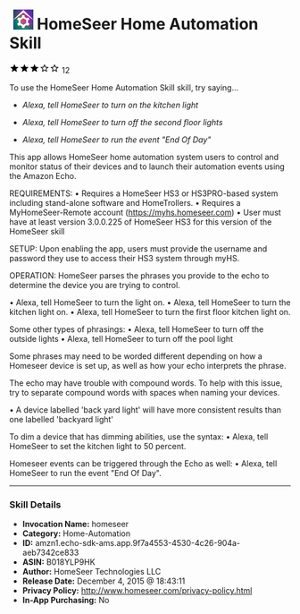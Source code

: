 # &nbsp;<img src="skill_icon" alt="HomeSeer Home Automation Skill icon" width="36"> HomeSeer Home Automation Skill
![3 stars](../../images/ic_star_black_18dp_1x.png)![3 stars](../../images/ic_star_black_18dp_1x.png)![3 stars](../../images/ic_star_black_18dp_1x.png)![3 stars](../../images/ic_star_border_black_18dp_1x.png)![3 stars](../../images/ic_star_border_black_18dp_1x.png) 12

To use the HomeSeer Home Automation Skill skill, try saying...

* *Alexa, tell HomeSeer to turn on the kitchen light*

* *Alexa, tell HomeSeer to turn off the second floor lights*

* *Alexa, tell HomeSeer to run the event "End Of Day"*

This app allows HomeSeer home automation system users to control and monitor status of their devices and to launch their automation events using the Amazon Echo.

REQUIREMENTS:
• Requires a HomeSeer HS3 or HS3PRO-based system including stand-alone software and HomeTrollers.
• Requires a MyHomeSeer-Remote account (https://myhs.homeseer.com)
• User must have at least version 3.0.0.225 of HomeSeer HS3 for this version of the HomeSeer skill

SETUP:
Upon enabling the app, users must provide the username and password they use to access their HS3 system through myHS.

OPERATION:
HomeSeer parses the phrases you provide to the echo to determine the device you are trying to control.

• Alexa, tell HomeSeer to turn the light on.
• Alexa, tell HomeSeer to turn the kitchen light on.
• Alexa, tell HomeSeer to turn the first floor kitchen light on.


Some other types of phrasings:
• Alexa, tell HomeSeer to turn off the outside lights 
• Alexa, tell HomeSeer to turn off the pool light


Some phrases may need to be worded different depending on how a Homeseer device is set up, as well as how your echo interprets the phrase.


The echo may have trouble with compound words.
To help with this issue, try to separate compound words with spaces when naming your devices.

• A device labelled 'back yard light' will have more consistent results than one labelled 'backyard light'


To dim a device that has dimming abilities, use the syntax:
• Alexa, tell HomeSeer to set the kitchen light to 50 percent.

Homeseer events can be triggered through the Echo as well:
• Alexa, tell HomeSeer to run the event "End Of Day".

***

### Skill Details

* **Invocation Name:** homeseer
* **Category:** Home-Automation
* **ID:** amzn1.echo-sdk-ams.app.9f7a4553-4530-4c26-904a-aeb7342ce833
* **ASIN:** B018YLP9HK
* **Author:** HomeSeer Technologies LLC
* **Release Date:** December 4, 2015 @ 18:43:11
* **Privacy Policy:** http://www.homeseer.com/privacy-policy.html
* **In-App Purchasing:** No
